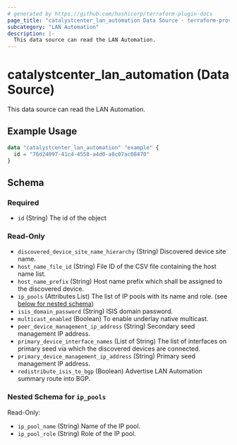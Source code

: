 ```yaml
---
# generated by https://github.com/hashicorp/terraform-plugin-docs
page_title: "catalystcenter_lan_automation Data Source - terraform-provider-catalystcenter"
subcategory: "LAN Automation"
description: |-
  This data source can read the LAN Automation.
---
```


# catalystcenter_lan_automation (Data Source)

This data source can read the LAN Automation.

## Example Usage

```terraform
data "catalystcenter_lan_automation" "example" {
  id = "76d24097-41c4-4558-a4d0-a8c07ac08470"
}
```

<!-- schema generated by tfplugindocs -->
## Schema

### Required

- `id` (String) The id of the object

### Read-Only

- `discovered_device_site_name_hierarchy` (String) Discovered device site name.
- `host_name_file_id` (String) File ID of the CSV file containing the host name list.
- `host_name_prefix` (String) Host name prefix which shall be assigned to the discovered device.
- `ip_pools` (Attributes List) The list of IP pools with its name and role. (see [below for nested schema](#nestedatt--ip_pools))
- `isis_domain_password` (String) ISIS domain password.
- `multicast_enabled` (Boolean) To enable underlay native multicast.
- `peer_device_management_ip_address` (String) Secondary seed management IP address.
- `primary_device_interface_names` (List of String) The list of interfaces on primary seed via which the discovered devices are connected.
- `primary_device_management_ip_address` (String) Primary seed management IP address.
- `redistribute_isis_to_bgp` (Boolean) Advertise LAN Automation summary route into BGP.

<a id="nestedatt--ip_pools"></a>
### Nested Schema for `ip_pools`

Read-Only:

- `ip_pool_name` (String) Name of the IP pool.
- `ip_pool_role` (String) Role of the IP pool.
